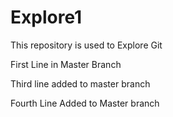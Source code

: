 # Explore1
This repository is used to Explore Git 

First Line in Master Branch

Third line added to master branch

Fourth Line Added to Master branch
